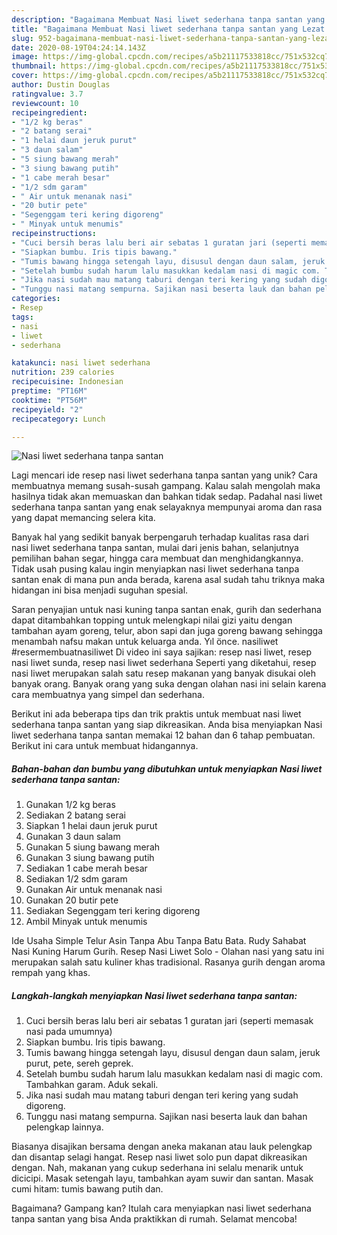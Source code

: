 ```yaml
---
description: "Bagaimana Membuat Nasi liwet sederhana tanpa santan yang Lezat Sekali"
title: "Bagaimana Membuat Nasi liwet sederhana tanpa santan yang Lezat Sekali"
slug: 952-bagaimana-membuat-nasi-liwet-sederhana-tanpa-santan-yang-lezat-sekali
date: 2020-08-19T04:24:14.143Z
image: https://img-global.cpcdn.com/recipes/a5b21117533818cc/751x532cq70/nasi-liwet-sederhana-tanpa-santan-foto-resep-utama.jpg
thumbnail: https://img-global.cpcdn.com/recipes/a5b21117533818cc/751x532cq70/nasi-liwet-sederhana-tanpa-santan-foto-resep-utama.jpg
cover: https://img-global.cpcdn.com/recipes/a5b21117533818cc/751x532cq70/nasi-liwet-sederhana-tanpa-santan-foto-resep-utama.jpg
author: Dustin Douglas
ratingvalue: 3.7
reviewcount: 10
recipeingredient:
- "1/2 kg beras"
- "2 batang serai"
- "1 helai daun jeruk purut"
- "3 daun salam"
- "5 siung bawang merah"
- "3 siung bawang putih"
- "1 cabe merah besar"
- "1/2 sdm garam"
- " Air untuk menanak nasi"
- "20 butir pete"
- "Segenggam teri kering digoreng"
- " Minyak untuk menumis"
recipeinstructions:
- "Cuci bersih beras lalu beri air sebatas 1 guratan jari (seperti memasak nasi pada umumnya)"
- "Siapkan bumbu. Iris tipis bawang."
- "Tumis bawang hingga setengah layu, disusul dengan daun salam, jeruk purut, pete, sereh geprek."
- "Setelah bumbu sudah harum lalu masukkan kedalam nasi di magic com. Tambahkan garam. Aduk sekali."
- "Jika nasi sudah mau matang taburi dengan teri kering yang sudah digoreng."
- "Tunggu nasi matang sempurna. Sajikan nasi beserta lauk dan bahan pelengkap lainnya."
categories:
- Resep
tags:
- nasi
- liwet
- sederhana

katakunci: nasi liwet sederhana 
nutrition: 239 calories
recipecuisine: Indonesian
preptime: "PT16M"
cooktime: "PT56M"
recipeyield: "2"
recipecategory: Lunch

---
```



![Nasi liwet sederhana tanpa santan](https://img-global.cpcdn.com/recipes/a5b21117533818cc/751x532cq70/nasi-liwet-sederhana-tanpa-santan-foto-resep-utama.jpg)

Lagi mencari ide resep nasi liwet sederhana tanpa santan yang unik? Cara membuatnya memang susah-susah gampang. Kalau salah mengolah maka hasilnya tidak akan memuaskan dan bahkan tidak sedap. Padahal nasi liwet sederhana tanpa santan yang enak selayaknya mempunyai aroma dan rasa yang dapat memancing selera kita.

Banyak hal yang sedikit banyak berpengaruh terhadap kualitas rasa dari nasi liwet sederhana tanpa santan, mulai dari jenis bahan, selanjutnya pemilihan bahan segar, hingga cara membuat dan menghidangkannya. Tidak usah pusing kalau ingin menyiapkan nasi liwet sederhana tanpa santan enak di mana pun anda berada, karena asal sudah tahu triknya maka hidangan ini bisa menjadi suguhan spesial.

Saran penyajian untuk nasi kuning tanpa santan enak, gurih dan sederhana dapat ditambahkan topping untuk melengkapi nilai gizi yaitu dengan tambahan ayam goreng, telur, abon sapi dan juga goreng bawang sehingga menambah nafsu makan untuk keluarga anda. Yıl önce. nasiliwet #resermembuatnasiliwet Di video ini saya sajikan: resep nasi liwet, resep nasi liwet sunda, resep nasi liwet sederhana Seperti yang diketahui, resep nasi liwet merupakan salah satu resep makanan yang banyak disukai oleh banyak orang. Banyak orang yang suka dengan olahan nasi ini selain karena cara membuatnya yang simpel dan sederhana.


Berikut ini ada beberapa tips dan trik praktis untuk membuat nasi liwet sederhana tanpa santan yang siap dikreasikan. Anda bisa menyiapkan Nasi liwet sederhana tanpa santan memakai 12 bahan dan 6 tahap pembuatan. Berikut ini cara untuk membuat hidangannya.

<!--inarticleads1-->

##### Bahan-bahan dan bumbu yang dibutuhkan untuk menyiapkan Nasi liwet sederhana tanpa santan:

1. Gunakan 1/2 kg beras
1. Sediakan 2 batang serai
1. Siapkan 1 helai daun jeruk purut
1. Gunakan 3 daun salam
1. Gunakan 5 siung bawang merah
1. Gunakan 3 siung bawang putih
1. Sediakan 1 cabe merah besar
1. Sediakan 1/2 sdm garam
1. Gunakan  Air untuk menanak nasi
1. Gunakan 20 butir pete
1. Sediakan Segenggam teri kering digoreng
1. Ambil  Minyak untuk menumis


Ide Usaha Simple Telur Asin Tanpa Abu Tanpa Batu Bata. Rudy Sahabat Nasi Kuning Harum Gurih. Resep Nasi Liwet Solo - Olahan nasi yang satu ini merupakan salah satu kuliner khas tradisional. Rasanya gurih dengan aroma rempah yang khas. 

<!--inarticleads2-->

##### Langkah-langkah menyiapkan Nasi liwet sederhana tanpa santan:

1. Cuci bersih beras lalu beri air sebatas 1 guratan jari (seperti memasak nasi pada umumnya)
1. Siapkan bumbu. Iris tipis bawang.
1. Tumis bawang hingga setengah layu, disusul dengan daun salam, jeruk purut, pete, sereh geprek.
1. Setelah bumbu sudah harum lalu masukkan kedalam nasi di magic com. Tambahkan garam. Aduk sekali.
1. Jika nasi sudah mau matang taburi dengan teri kering yang sudah digoreng.
1. Tunggu nasi matang sempurna. Sajikan nasi beserta lauk dan bahan pelengkap lainnya.


Biasanya disajikan bersama dengan aneka makanan atau lauk pelengkap dan disantap selagi hangat. Resep nasi liwet solo pun dapat dikreasikan dengan. Nah, makanan yang cukup sederhana ini selalu menarik untuk dicicipi. Masak setengah layu, tambahkan ayam suwir dan santan. Masak cumi hitam: tumis bawang putih dan. 

Bagaimana? Gampang kan? Itulah cara menyiapkan nasi liwet sederhana tanpa santan yang bisa Anda praktikkan di rumah. Selamat mencoba!
